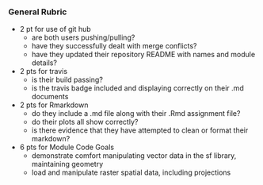 ### General Rubric
- 2 pt for use of git hub
    - are both users pushing/pulling?
    - have they successfully dealt with merge conflicts?
    - have they updated their repository README with names and module details?
- 2 pts for travis
    - is their build passing?
    - is the travis badge included and displaying correctly on their .md documents
- 2 pts for Rmarkdown
    - do they include a .md file along with their .Rmd assignment file?
    - do their plots all show correctly?
    - is there evidence that they have attempted to clean or format their markdown?
- 6 pts for Module Code Goals
    - demonstrate comfort manipulating vector data in the sf library, maintaining geometry
    - load and manipulate raster spatial data, including projections
